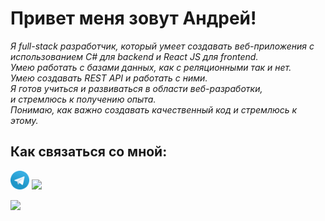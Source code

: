 # Привет меня зовут Андрей!

*Я  full-stack разработчик, который умеет создавать веб-приложения с использованием C# для backend и React JS для frontend.</br>
Умею работать с базами данных, как с реляционными так и нет.</br>
Умею создавать REST API и работать с ними.</br>
Я готов учиться и развиваться в области веб-разработки, </br>
и стремлюсь к получению опыта.</br>
Понимаю, как важно создавать качественный код и стремлюсь к этому.*</br>




## Как связаться со мной:
<a href="https://t.me/fraaylll"><img   width="30px" src="https://raw.githubusercontent.com/github/explore/80688e429a7d4ef2fca1e82350fe8e3517d3494d/topics/telegram/telegram.png"/></a>   <a href="https://vk.com/fraaylll"> <img   width="30px" src="https://upload.wikimedia.org/wikipedia/commons/thumb/f/f3/VK_Compact_Logo_%282021-present%29.svg/1024px-VK_Compact_Logo_%282021-present%29.svg.png"/></a>

<img width="300px" src="https://leetcode.card.workers.dev/ryabokon_01?theme=default&font=baloo&extension=activity">
